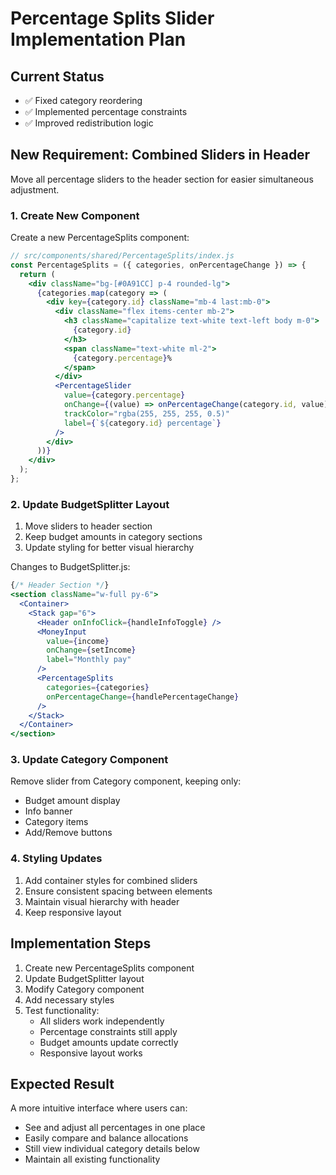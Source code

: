 # Percentage Splits Slider Implementation Plan

## Current Status
- ✅ Fixed category reordering
- ✅ Implemented percentage constraints
- ✅ Improved redistribution logic

## New Requirement: Combined Sliders in Header
Move all percentage sliders to the header section for easier simultaneous adjustment.

### 1. Create New Component
Create a new PercentageSplits component:
```jsx
// src/components/shared/PercentageSplits/index.js
const PercentageSplits = ({ categories, onPercentageChange }) => {
  return (
    <div className="bg-[#0A91CC] p-4 rounded-lg">
      {categories.map(category => (
        <div key={category.id} className="mb-4 last:mb-0">
          <div className="flex items-center mb-2">
            <h3 className="capitalize text-white text-left body m-0">
              {category.id}
            </h3>
            <span className="text-white ml-2">
              {category.percentage}%
            </span>
          </div>
          <PercentageSlider
            value={category.percentage}
            onChange={(value) => onPercentageChange(category.id, value)}
            trackColor="rgba(255, 255, 255, 0.5)"
            label={`${category.id} percentage`}
          />
        </div>
      ))}
    </div>
  );
};
```

### 2. Update BudgetSplitter Layout
1. Move sliders to header section
2. Keep budget amounts in category sections
3. Update styling for better visual hierarchy

Changes to BudgetSplitter.js:
```jsx
{/* Header Section */}
<section className="w-full py-6">
  <Container>
    <Stack gap="6">
      <Header onInfoClick={handleInfoToggle} />
      <MoneyInput 
        value={income}
        onChange={setIncome}
        label="Monthly pay"
      />
      <PercentageSplits
        categories={categories}
        onPercentageChange={handlePercentageChange}
      />
    </Stack>
  </Container>
</section>
```

### 3. Update Category Component
Remove slider from Category component, keeping only:
- Budget amount display
- Info banner
- Category items
- Add/Remove buttons

### 4. Styling Updates
1. Add container styles for combined sliders
2. Ensure consistent spacing between elements
3. Maintain visual hierarchy with header
4. Keep responsive layout

## Implementation Steps
1. Create new PercentageSplits component
2. Update BudgetSplitter layout
3. Modify Category component
4. Add necessary styles
5. Test functionality:
   - All sliders work independently
   - Percentage constraints still apply
   - Budget amounts update correctly
   - Responsive layout works

## Expected Result
A more intuitive interface where users can:
- See and adjust all percentages in one place
- Easily compare and balance allocations
- Still view individual category details below
- Maintain all existing functionality